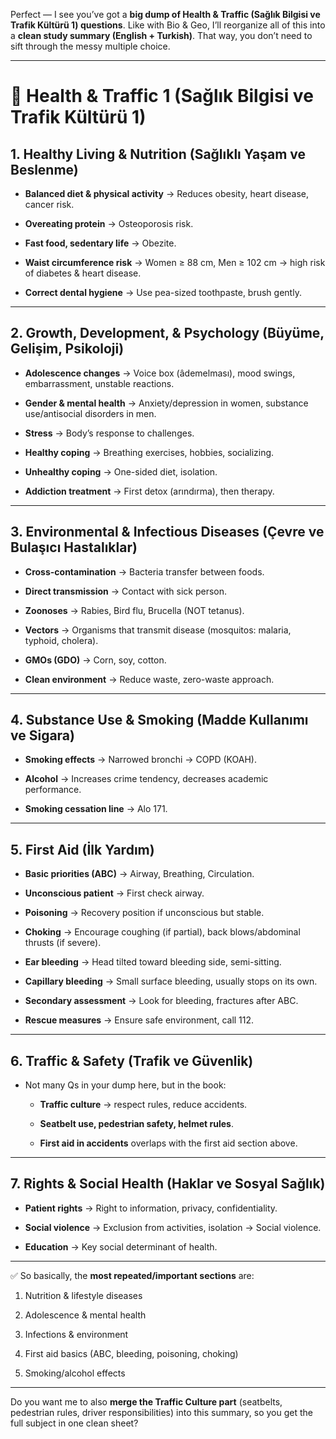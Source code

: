 Perfect — I see you’ve got a **big dump of Health & Traffic (Sağlık Bilgisi ve Trafik Kültürü 1) questions**. Like with Bio & Geo, I’ll reorganize all of this into a **clean study summary (English + Turkish)**. That way, you don’t need to sift through the messy multiple choice.

---

# 🚦 Health & Traffic 1 (Sağlık Bilgisi ve Trafik Kültürü 1)

## 1. Healthy Living & Nutrition (Sağlıklı Yaşam ve Beslenme)

- **Balanced diet & physical activity** → Reduces obesity, heart disease, cancer risk.
    
- **Overeating protein** → Osteoporosis risk.
    
- **Fast food, sedentary life** → Obezite.
    
- **Waist circumference risk** → Women ≥ 88 cm, Men ≥ 102 cm → high risk of diabetes & heart disease.
    
- **Correct dental hygiene** → Use pea-sized toothpaste, brush gently.
    

---

## 2. Growth, Development, & Psychology (Büyüme, Gelişim, Psikoloji)

- **Adolescence changes** → Voice box (âdemelması), mood swings, embarrassment, unstable reactions.
    
- **Gender & mental health** → Anxiety/depression in women, substance use/antisocial disorders in men.
    
- **Stress** → Body’s response to challenges.
    
- **Healthy coping** → Breathing exercises, hobbies, socializing.
    
- **Unhealthy coping** → One-sided diet, isolation.
    
- **Addiction treatment** → First detox (arındırma), then therapy.
    

---

## 3. Environmental & Infectious Diseases (Çevre ve Bulaşıcı Hastalıklar)

- **Cross-contamination** → Bacteria transfer between foods.
    
- **Direct transmission** → Contact with sick person.
    
- **Zoonoses** → Rabies, Bird flu, Brucella (NOT tetanus).
    
- **Vectors** → Organisms that transmit disease (mosquitos: malaria, typhoid, cholera).
    
- **GMOs (GDO)** → Corn, soy, cotton.
    
- **Clean environment** → Reduce waste, zero-waste approach.
    

---

## 4. Substance Use & Smoking (Madde Kullanımı ve Sigara)

- **Smoking effects** → Narrowed bronchi → COPD (KOAH).
    
- **Alcohol** → Increases crime tendency, decreases academic performance.
    
- **Smoking cessation line** → Alo 171.
    

---

## 5. First Aid (İlk Yardım)

- **Basic priorities (ABC)** → Airway, Breathing, Circulation.
    
- **Unconscious patient** → First check airway.
    
- **Poisoning** → Recovery position if unconscious but stable.
    
- **Choking** → Encourage coughing (if partial), back blows/abdominal thrusts (if severe).
    
- **Ear bleeding** → Head tilted toward bleeding side, semi-sitting.
    
- **Capillary bleeding** → Small surface bleeding, usually stops on its own.
    
- **Secondary assessment** → Look for bleeding, fractures after ABC.
    
- **Rescue measures** → Ensure safe environment, call 112.
    

---

## 6. Traffic & Safety (Trafik ve Güvenlik)

- Not many Qs in your dump here, but in the book:
    
    - **Traffic culture** → respect rules, reduce accidents.
        
    - **Seatbelt use, pedestrian safety, helmet rules**.
        
    - **First aid in accidents** overlaps with the first aid section above.
        

---

## 7. Rights & Social Health (Haklar ve Sosyal Sağlık)

- **Patient rights** → Right to information, privacy, confidentiality.
    
- **Social violence** → Exclusion from activities, isolation → Social violence.
    
- **Education** → Key social determinant of health.
    

---

✅ So basically, the **most repeated/important sections** are:

1. Nutrition & lifestyle diseases
    
2. Adolescence & mental health
    
3. Infections & environment
    
4. First aid basics (ABC, bleeding, poisoning, choking)
    
5. Smoking/alcohol effects
    

---

Do you want me to also **merge the Traffic Culture part** (seatbelts, pedestrian rules, driver responsibilities) into this summary, so you get the full subject in one clean sheet?